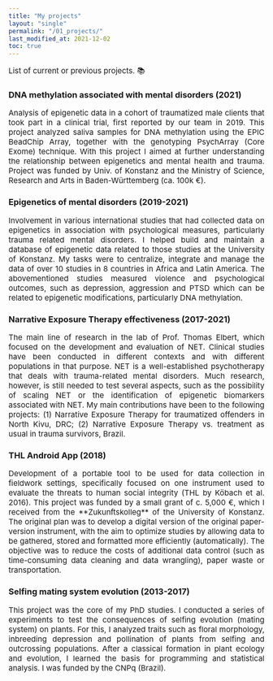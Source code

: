 ```yaml
---
title: "My projects"
layout: "single"
permalink: "/01_projects/"
last_modified_at: 2021-12-02
toc: true
---
```



<p style="font-size:15px" align="justify">
List of current or previous projects. 📚
</p>

### DNA methylation associated with mental disorders (2021)
<p style="font-size:15px" align="justify">
Analysis of epigenetic data in a cohort of traumatized male clients that took part in a clinical trial, first reported by our team in 2019. This project analyzed saliva samples for DNA methylation using the EPIC BeadChip Array, together with the genotyping PsychArray (Core Exome) technique. With this project I aimed at further understanding the relationship between epigenetics and mental health and trauma. Project was funded by Univ. of Konstanz and the Ministry of Science, Research and Arts in Baden-Württemberg (ca. 100k €).
</p>

### Epigenetics of mental disorders (2019-2021)
<p style="font-size:15px" align="justify">
Involvement in various international studies that had collected data on epigenetics in association with psychological measures, particularly trauma related mental disorders. I helped build and maintain a database of epigenetic data related to those studies at the University of Konstanz. My tasks were to centralize, integrate and manage the data of over 10 studies in 8 countries in Africa and Latin America. The abovementioned studies measured violence and psychological outcomes, such as depression, aggression and PTSD which can be related to epigenetic modifications, particularly DNA methylation.
</p>

### Narrative Exposure Therapy effectiveness (2017-2021)
<p style="font-size:15px" align="justify">
The main line of research in the lab of Prof. Thomas Elbert, which focused on the development and evaluation of NET. Clinical studies have been conducted in different contexts and with different populations in that purpose. NET is a well-established psychotherapy that deals with trauma-related mental disorders. Much research, however, is still needed to test several aspects, such as the possibility of scaling NET or the identification of epigenetic biomarkers associated with NET. My main contributions have been to the following projects: (1) Narrative Exposure Therapy for traumatized offenders in North Kivu, DRC; (2) Narrative Exposure Therapy vs. treatment as usual in trauma survivors, Brazil.
</p>

### THL Android App (2018)
<p style="font-size:15px" align="justify">
Development of a portable tool to be used for data collection in fieldwork settings, specifically focused on one instrument used to evaluate the threats to human social integrity (THL by Köbach et al. 2016). This project was funded by a small grant of c. 5,000 €, which I received from the **Zukunftskolleg** of the University of Konstanz. The original plan was to develop a digital version of the original paper-version instrument, with the aim to optimize studies by allowing data to be gathered, stored and formatted more efficiently (automatically). The objective was to reduce the costs of additional data control (such as time-consuming data cleaning and data wrangling), paper waste or transportation.
</p>

### Selfing mating system evolution (2013-2017)
<p style="font-size:15px" align="justify">
This project was the core of my PhD studies. I conducted a series of experiments to test the consequences of selfing evolution (mating system) on plants. For this, I analyzed traits such as floral morphology, inbreeding depression and pollination of plants from selfing and outcrossing populations. After a classical formation in plant ecology and evolution, I learned the basis for programming and statistical analysis. I was funded by the CNPq (Brazil).
</p>
